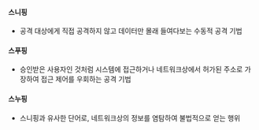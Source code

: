 #### 스니핑 
- 공격 대상에게 직접 공격하지 않고 데이터만 몰래 들여다보는 수동적 공격 기법
#### 스푸핑
- 승인받은 사용자인 것처럼 시스템에 접근하거나 네트워크상에서 허가된 주소로 가장하여 접근 제어를 우회하는 공격 기법
#### 스누핑
- 스니핑과 유사한 단어로, 네트워크상의 정보를 염탐하여 불법적으로 얻는 행위